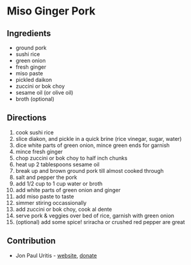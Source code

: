 # Miso Ginger Pork

## Ingredients

- ground pork
- sushi rice
- green onion
- fresh ginger
- miso paste
- pickled daikon
- zuccini or bok choy
- sesame oil (or olive oil)
- broth (optional)

## Directions

1. cook sushi rice
2. slice diakon, and pickle in a quick brine (rice vinegar, sugar, water)
3. dice white parts of green onion, mince green ends for garnish 
4. mince fresh ginger
5. chop zuccini or bok choy to half inch chunks
6. heat up 2 tablespoons sesame oil
7. break up and brown ground pork till almost cooked through
8. salt and pepper the pork
9. add 1/2 cup to 1 cup water or broth
10. add white parts of green onion and ginger
11. add miso paste to taste
12. simmer stiring occassionally 
13. add zuccini or bok choy, cook al dente
14. serve pork & veggies over bed of rice, garnish with green onion
15. (optional) add some spice! sriracha or crushed red pepper are great


## Contribution

- Jon Paul Uritis - [website](https://jonpauluritis.com), [donate](http://paypal.me/jppope)

